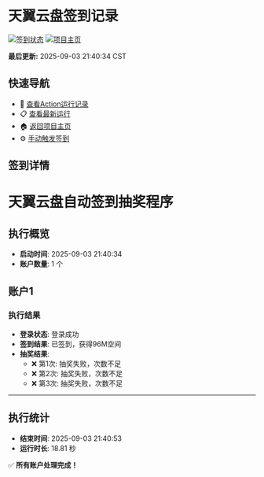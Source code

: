 # 天翼云盘签到记录

[![签到状态](https://github.com/Mirage-boy/189pan/actions/workflows/main.yml/badge.svg)](https://github.com/Mirage-boy/189pan/actions/workflows/main.yml) [![项目主页](https://img.shields.io/badge/GitHub-项目主页-blue?logo=github)](https://github.com/Mirage-boy/189pan)

**最后更新:** 2025-09-03 21:40:34 CST

## 快速导航

- 🔄 [查看Action运行记录](https://github.com/Mirage-boy/189pan/actions)
- 📋 [查看最新运行](https://github.com/Mirage-boy/189pan/actions/runs/17435360533)
- 🏠 [返回项目主页](https://github.com/Mirage-boy/189pan)
- ⚙️ [手动触发签到](https://github.com/Mirage-boy/189pan/actions/workflows/main.yml)

## 签到详情

# 天翼云盘自动签到抽奖程序

## 执行概览
- **启动时间**: 2025-09-03 21:40:34
- **账户数量**: 1 个

## 账户1
### 执行结果
- **登录状态**: 登录成功
- **签到结果**: 已签到，获得96M空间
- **抽奖结果**:
  - ❌ 第1次: 抽奖失败，次数不足
  - ❌ 第2次: 抽奖失败，次数不足
  - ❌ 第3次: 抽奖失败，次数不足

---
## 执行统计
- **结束时间**: 2025-09-03 21:40:53
- **运行时长**: 18.81 秒

✅ **所有账户处理完成！**
